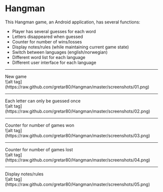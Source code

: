 Hangman
=========

This Hangman game, an Android application, has several functions:
  - Player has several guesses for each word
  - Letters disappeared when guessed
  - Counter for number of wins/losses
  - Display notes/rules (while maintaining current game state)
  - Switch between languages (english/norwegian)
  - Different word list for each language
  - Different user interface for each language
<hr>
New game<br>
![alt tag](https://raw.github.com/gretar80/Hangman/master/screenshots/01.png)
<hr>
Each letter can only be guessed once<br>
![alt tag](https://raw.github.com/gretar80/Hangman/master/screenshots/02.png)
<hr>
Counter for number of games won<br>
![alt tag](https://raw.github.com/gretar80/Hangman/master/screenshots/03.png)
<hr>
Counter for number of games lost<br>
![alt tag](https://raw.github.com/gretar80/Hangman/master/screenshots/04.png)
<hr>
Display notes/rules<br>
![alt tag](https://raw.github.com/gretar80/Hangman/master/screenshots/05.png)
